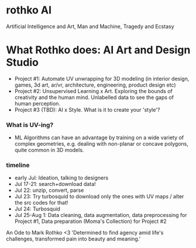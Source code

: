 # rothko AI
Artificial Intelligence and Art, Man and Machine, Tragedy and Ecstasy

# What Rothko does: AI Art and Design Studio
- Project #1:  Automate UV unwrapping for 3D modeling (in interior design, games, 3d art, ar/vr, architecture, engineering, product design etc)
- Project #2: Unsupervised Learning x Art. Exploring the bounds of creativity and the human mind. Unlabelled data to see the gaps of human perception.
- Project #3 (TBD): AI x Style. What is it to create your 'style'?

### What is UV-ing?
- ML Algorithms can have an advantage by training on a wide variety of complex geometries, e.g. dealing with non-planar or concave polygons, quite common in 3D models. 

### timeline
- early Jul: Ideation, talking to designers 
- Jul 17-21: search+download data!
- Jul 22: unzip, convert, parse
- Jul 23: Try turbosquid to download only the ones with UV maps / alter the src codes for that!
- Jul 24: Turbosquid 
- Jul 25-Aug 1: Data cleaning, data augmentation, data preprocessing for Project #1, Data preparation (Moma's Collection) for Project #2

An Ode to Mark Rothko <3
'Determined to find agency amid life's challenges, transformed pain into beauty and meaning.'
